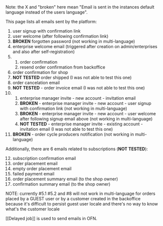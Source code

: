 Note: the X and "broken" here mean "Email is sent in the instances default language instead of the users language".

This page lists all emails sent by the platform:
1. user signup with confirmation link
2. user welcome (after following confirmation link)
3. **BROKEN** forgotten password (not working in multi-language)
4. enterprise welcome email (triggered after creation on admin/enterprises and also after self-registration)
5. 1. order confirmation
   2. resend order confirmation from backoffice
6. order confirmation for shop
7. **NOT TESTED** order shipped (I was not able to test this one)
8. order cancelation email
9. **NOT TESTED** - order invoice email (I was not able to test this one)
10. 1. enterprise manager invite - new account - invitation email
    2. **BROKEN** - enterprise manager invite - new account - user signup with confirmation link (not working in multi-language)
    3. **BROKEN** - enterprise manager invite - new account - user welcome after following signup email above (not working in multi-language)
    4. **NOT TESTED** - enterprise manager invite - existing account - invitation email (I was not able to test this one)
11. **BROKEN** - order cycle producers notification (not working in multi-language) 


Additionally, there are 6 emails related to subscriptions (**NOT TESTED**):

12. subscription confirmation email
13. order placement email
14. empty order placement email
15. failed payment email
16. order placement summary email (to the shop owner)
17. confirmation summary email (to the shop owner)


NOTE: currently #5.1 #5.2 and #8 will not work in multi-language for orders placed by a GUEST user or by a customer created in the backoffice because it's difficult to persist guest user locale and there's no way to know what's the customer locale

[[Delayed job]] is used to send emails in OFN.